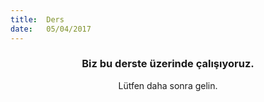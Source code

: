 ```yaml
---
title:  Ders
date:   05/04/2017
---
```


### <center>Biz bu derste üzerinde çalışıyoruz.</center>
<center>Lütfen daha sonra gelin.</center>